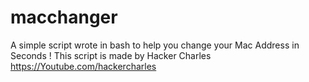 # macchanger
A simple script wrote in bash to help you change your Mac Address in Seconds !
This script is made by Hacker Charles
https://Youtube.com/hackercharles
